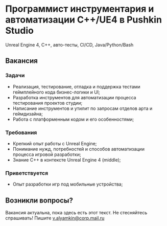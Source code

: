 # Программист инструментария и автоматизации C++/UE4 в Pushkin Studio

Unreal Engine 4, С++, авто-тесты, CI/CD, Java/Python/Bash

## Вакансия

### Задачи

* Реализация, тестирование, отладка и поддержка тестами геймплейного кода бизнес-логики и UI;
* Разработка инструментов для автоматизации процесса тестирования проектов студии;
* Написание инструментов и утилит по запросам отделов арта и геймдизайна;
* Работа с платформенным кодом и его особенностями;

### Требования

* Крепкий опыт работы с Unreal Engine;
* Понимание нужд, потребностей и способов автоматизации процесса игровой разработки;
* Знание С++ в контексте Unreal Engine 4 (middle);

### Приветствуется

* Опыт разработки игр под мобильные устройства;


## Возникли вопросы?

Вакансия актуальна, пока здесь есть этот текст. Не стесняйтесь спрашивать! Пишите <v.alyamkin@corp.mail.ru>
